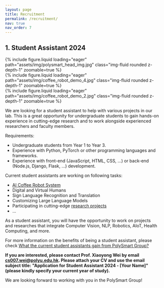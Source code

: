 ```yaml
---
layout: page
title: Recruitment
permalink: /recruitment/
nav: true
nav_order: 7
---
```


## 1. Student Assistant 2024

<div class="row mt-3">
    <div class="col-sm mt-3 mt-md-0">
        {% include figure.liquid loading="eager" path="assets/img/polysmart_head_img.jpg" class="img-fluid rounded z-depth-1" zoomable=true %}
    </div>
    <div class="col-sm mt-3 mt-md-0">
        {% include figure.liquid loading="eager" path="assets/img/coffee_robot_demo_4.jpg" class="img-fluid rounded z-depth-1" zoomable=true %}
    </div>
    <div class="col-sm mt-3 mt-md-0">
        {% include figure.liquid loading="eager" path="assets/img/coffee_robot_demo_2.jpg" class="img-fluid rounded z-depth-1" zoomable=true %}
    </div>
</div>

We are looking for a student assistant to help with various projects in our lab. This is a great opportunity for undergraduate students to gain hands-on experience in cutting-edge research and to work alongside experienced researchers and faculty members.

Requirements:
- Undergraduate students from Year 1 to Year 3.
- Experience with Python, PyTorch or other programming languages and frameworks.
- Experience with front-end (JavaScript, HTML, CSS, ...) or back-end (Node.js, Django, Flask, ...) development.

Current student assistants are working on following tasks:
- [AI Coffee Robot System](https://polysmartgroup.github.io/projects/ai_coffee_robot/)
- Digital and Virtual Humans
- Sign Language Recognition and Translation
- Customizing Large Language Models
- Participating in cutting-edge [research projects](https://polysmartgroup.github.io/publications/)
- ...

As a student assistant, you will have the opportunity to work on projects and researches that integrate Computer Vision, NLP, Robotics, AIoT, Health Computing, and more.

For more information on the benefits of being a student assistant, please check [What the current student assistants gain from PolySmart Group?](https://polysmartgroup.github.io/gain/)

**If you are interested, please contact Prof. Xiaoyong Wei by email [cs007.wei@polyu.edu.hk](mailto:cs007.wei@polyu.edu.hk). Please attach your CV and use the email subject title: "Application for Student Assistant 2024 - [Your Name]" (please kindly specify your current year of study).**

We are looking forward to working with you in the PolySmart Group!